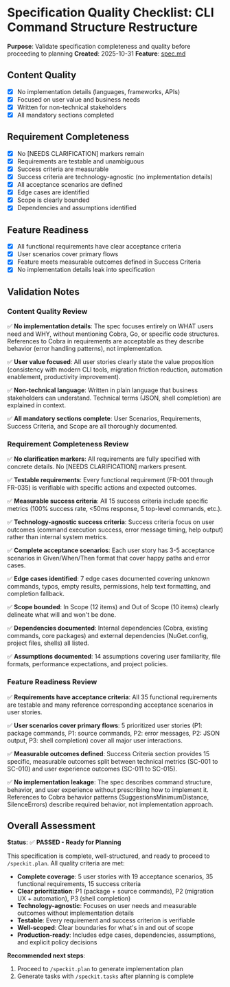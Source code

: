 # Specification Quality Checklist: CLI Command Structure Restructure

**Purpose**: Validate specification completeness and quality before proceeding to planning
**Created**: 2025-10-31
**Feature**: [spec.md](../spec.md)

## Content Quality

- [x] No implementation details (languages, frameworks, APIs)
- [x] Focused on user value and business needs
- [x] Written for non-technical stakeholders
- [x] All mandatory sections completed

## Requirement Completeness

- [x] No [NEEDS CLARIFICATION] markers remain
- [x] Requirements are testable and unambiguous
- [x] Success criteria are measurable
- [x] Success criteria are technology-agnostic (no implementation details)
- [x] All acceptance scenarios are defined
- [x] Edge cases are identified
- [x] Scope is clearly bounded
- [x] Dependencies and assumptions identified

## Feature Readiness

- [x] All functional requirements have clear acceptance criteria
- [x] User scenarios cover primary flows
- [x] Feature meets measurable outcomes defined in Success Criteria
- [x] No implementation details leak into specification

## Validation Notes

### Content Quality Review

✅ **No implementation details**: The spec focuses entirely on WHAT users need and WHY, without mentioning Cobra, Go, or specific code structures. References to Cobra in requirements are acceptable as they describe behavior (error handling patterns), not implementation.

✅ **User value focused**: All user stories clearly state the value proposition (consistency with modern CLI tools, migration friction reduction, automation enablement, productivity improvement).

✅ **Non-technical language**: Written in plain language that business stakeholders can understand. Technical terms (JSON, shell completion) are explained in context.

✅ **All mandatory sections complete**: User Scenarios, Requirements, Success Criteria, and Scope are all thoroughly documented.

### Requirement Completeness Review

✅ **No clarification markers**: All requirements are fully specified with concrete details. No [NEEDS CLARIFICATION] markers present.

✅ **Testable requirements**: Every functional requirement (FR-001 through FR-035) is verifiable with specific actions and expected outcomes.

✅ **Measurable success criteria**: All 15 success criteria include specific metrics (100% success rate, <50ms response, 5 top-level commands, etc.).

✅ **Technology-agnostic success criteria**: Success criteria focus on user outcomes (command execution success, error message timing, help output) rather than internal system metrics.

✅ **Complete acceptance scenarios**: Each user story has 3-5 acceptance scenarios in Given/When/Then format that cover happy paths and error cases.

✅ **Edge cases identified**: 7 edge cases documented covering unknown commands, typos, empty results, permissions, help text formatting, and completion fallback.

✅ **Scope bounded**: In Scope (12 items) and Out of Scope (10 items) clearly delineate what will and won't be done.

✅ **Dependencies documented**: Internal dependencies (Cobra, existing commands, core packages) and external dependencies (NuGet.config, project files, shells) all listed.

✅ **Assumptions documented**: 14 assumptions covering user familiarity, file formats, performance expectations, and project policies.

### Feature Readiness Review

✅ **Requirements have acceptance criteria**: All 35 functional requirements are testable and many reference corresponding acceptance scenarios in user stories.

✅ **User scenarios cover primary flows**: 5 prioritized user stories (P1: package commands, P1: source commands, P2: error messages, P2: JSON output, P3: shell completion) cover all major user interactions.

✅ **Measurable outcomes defined**: Success Criteria section provides 15 specific, measurable outcomes split between technical metrics (SC-001 to SC-010) and user experience outcomes (SC-011 to SC-015).

✅ **No implementation leakage**: The spec describes command structure, behavior, and user experience without prescribing how to implement it. References to Cobra behavior patterns (SuggestionsMinimumDistance, SilenceErrors) describe required behavior, not implementation approach.

## Overall Assessment

**Status**: ✅ **PASSED - Ready for Planning**

This specification is complete, well-structured, and ready to proceed to `/speckit.plan`. All quality criteria are met:

- **Complete coverage**: 5 user stories with 19 acceptance scenarios, 35 functional requirements, 15 success criteria
- **Clear prioritization**: P1 (package + source commands), P2 (migration UX + automation), P3 (shell completion)
- **Technology-agnostic**: Focuses on user needs and measurable outcomes without implementation details
- **Testable**: Every requirement and success criterion is verifiable
- **Well-scoped**: Clear boundaries for what's in and out of scope
- **Production-ready**: Includes edge cases, dependencies, assumptions, and explicit policy decisions

**Recommended next steps**:
1. Proceed to `/speckit.plan` to generate implementation plan
2. Generate tasks with `/speckit.tasks` after planning is complete
